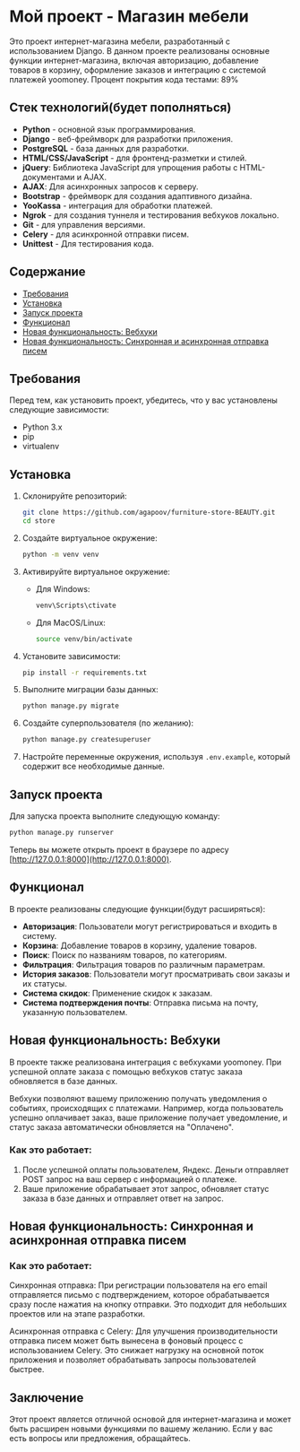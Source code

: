 
# Мой проект - Магазин мебели

Это проект интернет-магазина мебели, разработанный с использованием Django. В данном проекте реализованы основные функции интернет-магазина, включая авторизацию, добавление товаров в корзину, оформление заказов и интеграцию с системой платежей yoomoney. Процент покрытия кода тестами: 89%

## Стек технологий(будет пополняться)

- **Python** - основной язык программирования.
- **Django** - веб-фреймворк для разработки приложения.
- **PostgreSQL** - база данных для разработки.
- **HTML/CSS/JavaScript** - для фронтенд-разметки и стилей.
- **jQuery**: Библиотека JavaScript для упрощения работы с HTML-документами и AJAX.
- **AJAX**: Для асинхронных запросов к серверу.
- **Bootstrap** - фреймворк для создания адаптивного дизайна.
- **YooKassa** - интеграция для обработки платежей.
- **Ngrok** - для создания туннеля и тестирования вебхуков локально.
- **Git** - для управления версиями.
- **Celery** - для асинхронной отправки писем.
- **Unittest** - Для тестирования кода.
## Содержание

- [Требования](#требования)
- [Установка](#установка)
- [Запуск проекта](#запуск-проекта)
- [Функционал](#функционал)
- [Новая функциональность: Вебхуки](#новая-функциональность-вебхуки)
- [Новая функциональность: Синхронная и асинхронная отправка писем](#новая-функциональность-синхронная-и-асинхронная-отправка-писем)

## Требования

Перед тем, как установить проект, убедитесь, что у вас установлены следующие зависимости:

- Python 3.x
- pip
- virtualenv

## Установка

1. Склонируйте репозиторий:

   ```bash
   git clone https://github.com/agapoov/furniture-store-BEAUTY.git
   cd store
   ```

2. Создайте виртуальное окружение:

   ```bash
   python -m venv venv
   ```

3. Активируйте виртуальное окружение:

   - Для Windows:

     ```bash
     venv\Scripts\ctivate
     ```

   - Для MacOS/Linux:

     ```bash
     source venv/bin/activate
     ```

4. Установите зависимости:

   ```bash
   pip install -r requirements.txt
   ```

5. Выполните миграции базы данных:

   ```bash
   python manage.py migrate
   ```

6. Создайте суперпользователя (по желанию):

   ```bash
   python manage.py createsuperuser
   ```

7. Настройте переменные окружения, используя `.env.example`, который содержит все необходимые данные.

## Запуск проекта

Для запуска проекта выполните следующую команду:

```bash
python manage.py runserver
```

Теперь вы можете открыть проект в браузере по адресу [http://127.0.0.1:8000](http://127.0.0.1:8000).

## Функционал

В проекте реализованы следующие функции(будут расширяться):

- **Авторизация**: Пользователи могут регистрироваться и входить в систему.
- **Корзина**: Добавление товаров в корзину, удаление товаров.
- **Поиск**: Поиск по названиям товаров, по категориям.
- **Фильтрация**: Фильтрация товаров по различным параметрам.
- **История заказов**: Пользователи могут просматривать свои заказы и их статусы.
- **Система скидок**: Применение скидок к заказам.
- **Система подтверждения почты**: Отправка письма на почту, указанную пользователем.

## Новая функциональность: Вебхуки

В проекте также реализована интеграция с вебхуками yoomoney. При успешной оплате заказа с помощью вебхуков статус заказа обновляется в базе данных. 

Вебхуки позволяют вашему приложению получать уведомления о событиях, происходящих с платежами. Например, когда пользователь успешно оплачивает заказ, ваше приложение получает уведомление, и статус заказа автоматически обновляется на "Оплачено".

### Как это работает:

1. После успешной оплаты пользователем, Яндекс. Деньги отправляет POST запрос на ваш сервер с информацией о платеже.
2. Ваше приложение обрабатывает этот запрос, обновляет статус заказа в базе данных и отправляет ответ на запрос.

## Новая функциональность: Синхронная и асинхронная отправка писем

### Как это работает:

Синхронная отправка:
При регистрации пользователя на его email отправляется письмо с подтверждением, которое обрабатывается сразу после нажатия на кнопку отправки. Это подходит для небольших проектов или на этапе разработки.

Асинхронная отправка с Celery:
Для улучшения производительности отправка писем может быть вынесена в фоновый процесс с использованием Celery. Это снижает нагрузку на основной поток приложения и позволяет обрабатывать запросы пользователей быстрее.

## Заключение

Этот проект является отличной основой для интернет-магазина и может быть расширен новыми функциями по вашему желанию. Если у вас есть вопросы или предложения, обращайтесь.
